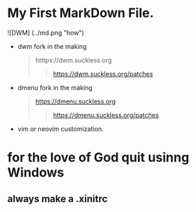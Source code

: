 <!--
Learning Markdown syntax
-->
# My First **MarkDown** File.
![DWM] (../md.png "how")
- dwm fork in the making
  > htttps://dwm.suckless.org
  >> https://dwm.suckless.org/patches
- dmenu fork in the making
  > https://dmenu.suckless.org
  >> https://dmenu.suckless.org/patches
- vim or neovim customization.
  
# for the love of God quit usinng Windows
## always make a .xinitrc

